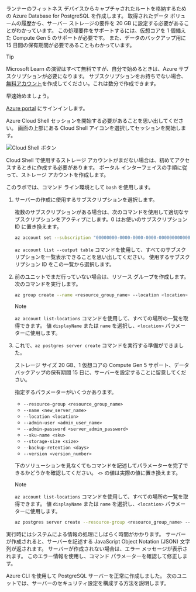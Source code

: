 ランナーのフィットネス デバイスからキャプチャされたルートを格納するための Azure Database for PostgreSQL を作成します。 取得されたデータ ボリュームの履歴から、サーバー ストレージの要件を 20 GB に設定する必要があることがわかっています。 この処理要件をサポートするには、仮想コアを 1 個備えた Compute Gen 5 のサポートが必要です。 また、データのバックアップ用に 15 日間の保有期間が必要であることもわかっています。

> [!TIP]
> Microsoft Learn の演習はすべて無料ですが、自分で始めるときは、Azure サブスクリプションが必要になります。 サブスクリプションをお持ちでない場合、[無料アカウント](https://azure.microsoft.com/free/?WT.mc_id=A261C142F)を作成してください。これは数分で作成できます。

早速始めましょう。

[Azure portal](https://portal.azure.com?azure-portal=true) にサインインします。

Azure Cloud Shell セッションを開始する必要があることを思い出してください。 画面の上部にある Cloud Shell アイコンを選択してセッションを開始します。

![Cloud Shell ボタン](../media-draft/cloud-shell-button.png)

Cloud Shell で使用するストレージ アカウントがまだない場合は、初めてアクセスするときに作成する必要があります。 ポータル インターフェイスの手順に従って、ストレージ アカウントを作成します。

このラボでは、コマンド ライン環境として `bash` を使用します。

1. サーバーの作成に使用するサブスクリプションを選択します。

    複数のサブスクリプションがある場合は、次のコマンドを使用して適切なサブスクリプションをアクティブにします。0 はお使いのサブスクリプション ID に置き換えます。

    ``` bash
    az account set --subscription "00000000-0000-0000-0000-000000000000"
    ```

    `az account list --output table` コマンドを使用して、すべてのサブスクリプションを一覧表示できることを思い出してください。 使用するサブスクリプション ID をこの一覧から選択します。

1. 前のユニットでまだ行っていない場合は、リソース グループを作成します。 次のコマンドを実行します。

    ```bash
    az group create --name <resource_group_name> --location <location>
    ```

    > [!Note]
    > `az account list-locations` コマンドを使用して、すべての場所の一覧を取得できます。 値 `displayName` または `name` を選択し、`<location>` パラメーターに使用します。

1. これで、`az postgres server create` コマンドを実行する準備ができました。

    ストレージ サイズ 20 GB、1 仮想コアの Compute Gen 5 サポート、データ バックアップの保有期間 15 日に、サーバーを設定することに留意してください。

    指定するパラメーターがいくつかあります。

    - `--resource-group <resource_group_name>`
    - `--name <new_server_name>`
    - `--location <location>`
    - `--admin-user <admin_user_name>`
    - `--admin-password <server_admin_password>`
    - `--sku-name <sku>`
    - `--storage-size <size>`
    - `--backup-retention <days>`
    - `--version <version_number>`

    下のソリューションを見なくてもコマンドを記述してパラメーターを完了できるかどうかを確認してください。 `<>` の値は実際の値に置き換えます。

    > [!NOTE]
    > `az account list-locations` コマンドを使用して、すべての場所の一覧を取得できます。 値 `displayName` または `name` を選択し、`<location>` パラメーターに使用します。

    ```bash
    az postgres server create --resource-group <resource_group_name> --name <unique_server_name>  --location "UK West" --admin-user <server_admin_login_id> --admin-password <server_admin_password> --sku-name B_Gen5_1 --storage-size 20480 --backup-retention 15 --version 10
    ```

実行時にはシステムによる情報の処理にしばらく時間がかかります。 サーバーが作成されると、サーバーを記述する JavaScript Object Notation (JSON) 文字列が返されます。 サーバーが作成されない場合は、エラー メッセージが表示されます。 このエラー情報を使用し、コマンド パラメーターを確認して修正します。

Azure CLI を使用して PostgreSQL サーバーを正常に作成しました。 次のユニットでは、サーバーのセキュリティ設定を構成する方法を説明します。
